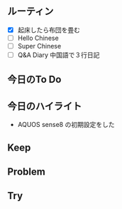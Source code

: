 ## ルーティン
- [x] 起床したら布団を畳む
- [ ] Hello Chinese
- [ ] Super Chinese
- [ ] Q&A Diary 中国語で３行日記
## 今日のTo Do
## 今日のハイライト
- AQUOS sense8 の初期設定をした
## Keep
## Problem
## Try
